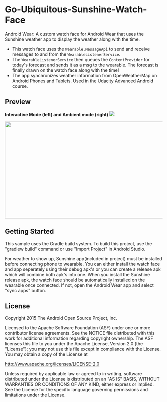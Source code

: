 Go-Ubiquitous-Sunshine-Watch-Face
===================================

Android Wear: A custom watch face for Android Wear that uses the Sunshine weather app to display the weather along with the time.

* This watch face uses the `Wearable.MessageApi` to send and receive messages to and from the `WearableListenerService`. 
* The `WearableListenerService` then queues the `ContentProvider` for today's forecast and sends it as a msg to the wearable. The forecast is finally drawn on the watch face along with the time!
* The app synchronizes weather information from OpenWeatherMap on Android Phones and Tablets. Used in the Udacity Advanced Android course.

Preview
---
<b>Interactive Mode (left) and Ambient mode (right)</b>
![](http://i.imgur.com/HKkqH79.png)

<img src="http://i.imgur.com/g8oX0UK.png" width="709" height="310">


Getting Started
---------------
This sample uses the Gradle build system.  To build this project, use the
"gradlew build" command or use "Import Project" in Android Studio.

For weather to show up, Sunshine app(included in project) must be installed before connecting phone to wearable.
You can either install the watch face and app seperately using their debug apk's or you can create a release apk which will combine both apk's into one. When you install the Sunshine release apk, the watch face should be automatically installed on the wearable once connected. If not, open the Android Wear app and select "sync apps" button.

License
-------
Copyright 2015 The Android Open Source Project, Inc.

Licensed to the Apache Software Foundation (ASF) under one or more contributor
license agreements.  See the NOTICE file distributed with this work for
additional information regarding copyright ownership.  The ASF licenses this
file to you under the Apache License, Version 2.0 (the "License"); you may not
use this file except in compliance with the License.  You may obtain a copy of
the License at

http://www.apache.org/licenses/LICENSE-2.0

Unless required by applicable law or agreed to in writing, software
distributed under the License is distributed on an "AS IS" BASIS, WITHOUT
WARRANTIES OR CONDITIONS OF ANY KIND, either express or implied.  See the
License for the specific language governing permissions and limitations under
the License.

